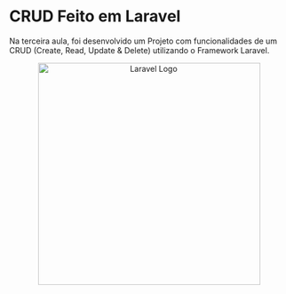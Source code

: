 # CRUD Feito em Laravel

Na terceira aula, foi desenvolvido um Projeto com funcionalidades de um CRUD (Create, Read, Update & Delete) utilizando o Framework Laravel. 

<p align="center"><a href="https://laravel.com" target="_blank"><img src="https://raw.githubusercontent.com/laravel/art/master/logo-lockup/5%20SVG/2%20CMYK/1%20Full%20Color/laravel-logolockup-cmyk-red.svg" width="400" alt="Laravel Logo"></a></p>

